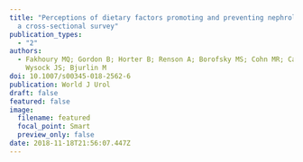 ```yaml
---
title: "Perceptions of dietary factors promoting and preventing nephrolithiasis:
  a cross-sectional survey"
publication_types:
  - "2"
authors:
  - Fakhoury MQ; Gordon B; Horter B; Renson A; Borofsky MS; Cohn MR; Cabezon E;
    Wysock JS; Bjurlin M
doi: 10.1007/s00345-018-2562-6
publication: World J Urol
draft: false
featured: false
image:
  filename: featured
  focal_point: Smart
  preview_only: false
date: 2018-11-18T21:56:07.447Z
---
```

